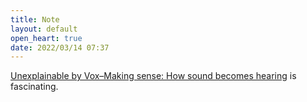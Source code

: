 ```yaml
---
title: Note
layout: default
open_heart: true
date: 2022/03/14 07:37
---
```


[Unexplainable by Vox–Making sense: How sound becomes hearing](https://pod.link/unexplainable/episode/05fb03b7054e11b2494e1f022cd737c1) is fascinating.
